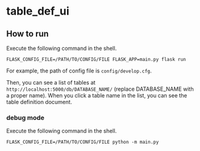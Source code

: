# table_def_ui

## How to run
Execute the following command in the shell.
```
FLASK_CONFIG_FILE=/PATH/TO/CONFIG/FILE FLASK_APP=main.py flask run
```
For example, the path of config file is `config/develop.cfg`.

Then, you can see a list of tables at `http://localhost:5000/db/DATABASE_NAME/` (replace DATABASE_NAME with a proper name).
When you click a table name in the list, you can see the table definition document.

### debug mode
Execute the following command in the shell.
```
FLASK_CONFIG_FILE=/PATH/TO/CONFIG/FILE python -m main.py
```
